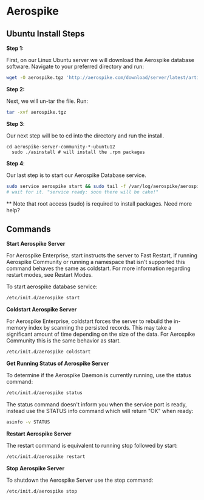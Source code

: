 # Aerospike

## Ubuntu Install Steps

**Step 1:**

First, on our Linux Ubuntu server we will download the Aerospike database software. Navigate to your preferred directory and run:

```bash
wget -O aerospike.tgz 'http://aerospike.com/download/server/latest/artifact/ubuntu12'
```

**Step 2:**

Next, we will un-tar the file. Run:

```bash
tar -xvf aerospike.tgz
```

**Step 3**:

Our next step will be to cd into the directory and run the install.

```
cd aerospike-server-community-*-ubuntu12
  sudo ./asinstall # will install the .rpm packages
```

**Step 4**:

Our last step is to start our Aerospike Database service.

```bash
sudo service aerospike start && sudo tail -f /var/log/aerospike/aerospike.log | grep cake
# wait for it. "service ready: soon there will be cake!"
```

** Note that root access (sudo) is required to install packages.
Need more help?

## Commands

**Start Aerospike Server**

For Aerospike Enterprise, start instructs the server to Fast Restart, if running Aerospike Community or running a namespace that isn't supported this command behaves the same as coldstart. For more information regarding restart modes, see Restart Modes.

To start aerospike database service:

```bash
/etc/init.d/aerospike start
```

**Coldstart Aerospike Server**

For Aerospike Enterprise, coldstart forces the server to rebuild the in-memory index by scanning the persisted records. This may take a significant amount of time depending on the size of the data. For Aerospike Community this is the same behavior as start.

```bash
/etc/init.d/aerospike coldstart
```

**Get Running Status of Aerospike Server**

To determine if the Aerospike Daemon is currently running, use the status command:

```bash
/etc/init.d/aerospike status
```

The status command doesn't inform you when the service port is ready, instead use the STATUS info command which will return "OK" when ready:

```bash
asinfo -v STATUS
```

**Restart Aerospike Server**

The restart command is equivalent to running stop followed by start:

```bash
/etc/init.d/aerospike restart
```

**Stop Aerospike Server**

To shutdown the Aerospike Server use the stop command:

```bash
/etc/init.d/aerospike stop
```
